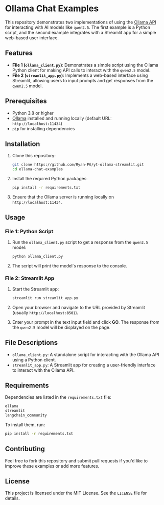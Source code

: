# Ollama Chat Examples

This repository demonstrates two implementations of using the [Ollama API](https://ollama.ai/) for interacting with AI models like `qwen2.5`. The first example is a Python script, and the second example integrates with a Streamlit app for a simple web-based user interface.

## Features

- **File 1 (`ollama_client.py`)**: Demonstrates a simple script using the Ollama Python client for making API calls to interact with the `qwen2.5` model.
- **File 2 (`streamlit_app.py`)**: Implements a web-based interface using Streamlit, allowing users to input prompts and get responses from the `qwen2.5` model.

## Prerequisites

- Python 3.8 or higher
- [Ollama](https://ollama.ai/) installed and running locally (default URL: `http://localhost:11434`)
- `pip` for installing dependencies

## Installation

1. Clone this repository:
   ```bash
   git clone https://github.com/Ryan-PG/yt-ollama-streamlit.git
   cd ollama-chat-examples
   ```

2. Install the required Python packages:
   ```bash
   pip install -r requirements.txt
   ```

3. Ensure that the Ollama server is running locally on `http://localhost:11434`.

## Usage

### File 1: Python Script

1. Run the `ollama_client.py` script to get a response from the `qwen2.5` model:
   ```bash
   python ollama_client.py
   ```

2. The script will print the model's response to the console.

### File 2: Streamlit App

1. Start the Streamlit app:
   ```bash
   streamlit run streamlit_app.py
   ```

2. Open your browser and navigate to the URL provided by Streamlit (usually `http://localhost:8501`).

3. Enter your prompt in the text input field and click **GO**. The response from the `qwen2.5` model will be displayed on the page.

## File Descriptions

- `ollama_client.py`: A standalone script for interacting with the Ollama API using a Python client.
- `streamlit_app.py`: A Streamlit app for creating a user-friendly interface to interact with the Ollama API.

## Requirements

Dependencies are listed in the `requirements.txt` file:
```txt
ollama
streamlit
langchain_community
```

To install them, run:
```bash
pip install -r requirements.txt
```

## Contributing

Feel free to fork this repository and submit pull requests if you'd like to improve these examples or add more features.

## License

This project is licensed under the MIT License. See the `LICENSE` file for details.

